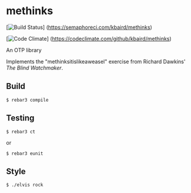 # methinks

[![Build Status](
  https://semaphoreci.com/api/v1/kbaird/methinks/branches/master/badge.svg)]
  (https://semaphoreci.com/kbaird/methinks)

[![Code Climate](
  https://codeclimate.com/github/kbaird/methinks/badges/gpa.svg)]
  (https://codeclimate.com/github/kbaird/methinks)

An OTP library

Implements the "methinksitislikeaweasel" exercise from Richard Dawkins'
_The Blind Watchmaker_.

## Build

    $ rebar3 compile

## Testing

    $ rebar3 ct

or

    $ rebar3 eunit

## Style

    $ ./elvis rock
